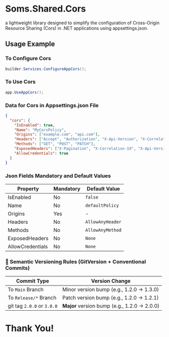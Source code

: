 # Soms.Shared.Cors

a lightweight library designed to simplify the configuration of Cross-Origin Resource Sharing (Cors) in .NET applications using appsettings.json.

## Usage Example

### To Configure Cors

```csharp
builder.Services.ConfigureAppCors();
```

### To Use Cors

```csharp
app.UseAppCors();
```

### Data for Cors in Appsettings.json File

```json
{
  "cors": {
    "IsEnabled": true,
    "Name": "MyCorsPolicy",
    "Origins": ["example.com", "api.com"],
    "Headers": ["Accept", "Authorization", "X-Api-Version", "X-Correlation-Id"],
    "Methods": ["GET", "POST", "PATCH"],
    "ExposedHeaders": ["X-Pagination", "X-Correlation-Id", "X-Api-Version"],
    "AllowCredentials": true
  }
}
```

### Json Fields Mandatory and Default Values

| Property         | Mandatory | Default Value    |
| ---------------- | --------- | ---------------- |
| IsEnabled        | No        | `false`          |
| Name             | No        | `defaultPolicy`  |
| Origins          | Yes       | -                |
| Headers          | No        | `AllowAnyHeader` |
| Methods          | No        | `AllowAnyMethod` |
| ExposedHeaders   | No        | `None`           |
| AllowCredentials | No        | `None`           |

### 🚀 Semantic Versioning Rules (GitVersion + Conventional Commits)

| Commit Type                | Version Change                               |
| -------------------------- | -------------------------------------------- |
| To `Main` Branch           | Minor version bump (e.g., 1.2.0 → 1.3.0)     |
| To `Release/*` Branch      | Patch version bump (e.g., 1.2.0 → 1.2.1)     |
| git tag `2.0.0` or `3.0.0` | **Major** version bump (e.g., 1.2.0 → 2.0.0) |

# Thank You!
